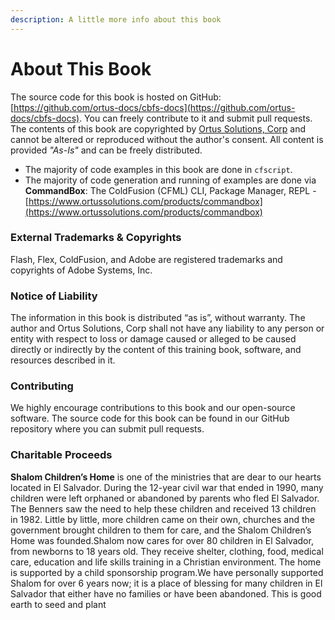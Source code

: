 ```yaml
---
description: A little more info about this book
---
```


# About This Book

The source code for this book is hosted on GitHub: [https://github.com/ortus-docs/cbfs-docs](https://github.com/ortus-docs/cbfs-docs). You can freely contribute to it and submit pull requests. The contents of this book are copyrighted by [Ortus Solutions, Corp](http://www.ortussolutions.com/) and cannot be altered or reproduced without the author's consent. All content is provided _"As-Is"_ and can be freely distributed.

* The majority of code examples in this book are done in `cfscript`.
* The majority of code generation and running of examples are done via **CommandBox**: The ColdFusion (CFML) CLI, Package Manager, REPL - [https://www.ortussolutions.com/products/commandbox](https://www.ortussolutions.com/products/commandbox)​

### External Trademarks & Copyrights <a href="#external-trademarks-and-copyrights" id="external-trademarks-and-copyrights"></a>

Flash, Flex, ColdFusion, and Adobe are registered trademarks and copyrights of Adobe Systems, Inc.

### Notice of Liability <a href="#notice-of-liability" id="notice-of-liability"></a>

The information in this book is distributed “as is”, without warranty. The author and Ortus Solutions, Corp shall not have any liability to any person or entity with respect to loss or damage caused or alleged to be caused directly or indirectly by the content of this training book, software, and resources described in it.

### Contributing <a href="#contributing" id="contributing"></a>

We highly encourage contributions to this book and our open-source software. The source code for this book can be found in our GitHub repository where you can submit pull requests.

### Charitable Proceeds <a href="#charitable-proceeds" id="charitable-proceeds"></a>

**Shalom Children’s Home** is one of the ministries that are dear to our hearts located in El Salvador. During the 12-year civil war that ended in 1990, many children were left orphaned or abandoned by parents who fled El Salvador. The Benners saw the need to help these children and received 13 children in 1982. Little by little, more children came on their own, churches and the government brought children to them for care, and the Shalom Children’s Home was founded.Shalom now cares for over 80 children in El Salvador, from newborns to 18 years old. They receive shelter, clothing, food, medical care, education and life skills training in a Christian environment. The home is supported by a child sponsorship program.We have personally supported Shalom for over 6 years now; it is a place of blessing for many children in El Salvador that either have no families or have been abandoned. This is good earth to seed and plant
